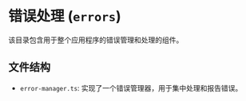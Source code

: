 # 错误处理 (`errors`)

该目录包含用于整个应用程序的错误管理和处理的组件。

## 文件结构

- `error-manager.ts`: 实现了一个错误管理器，用于集中处理和报告错误。
